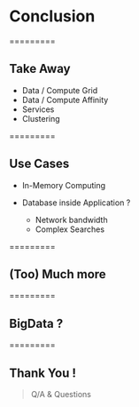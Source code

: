 # Conclusion

=========
## Take Away

- Data / Compute Grid
- Data / Compute Affinity
- Services
- Clustering

=========
## Use Cases

- In-Memory Computing

- Database inside Application ?
    - Network bandwidth
    - Complex Searches

=========
## (Too) Much more

=========
## BigData ?

=========
## Thank You !

> Q/A &amp; Questions
